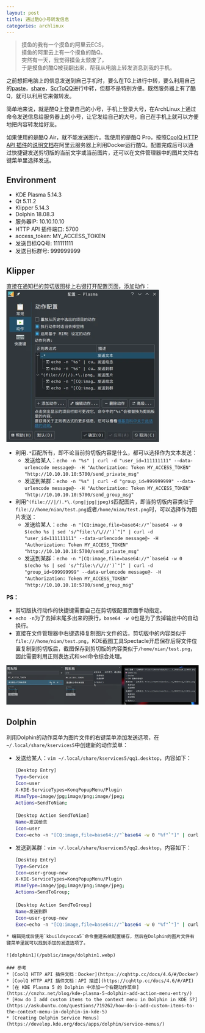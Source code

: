 ```yaml
---
layout: post
title: 通过酷Q小号转发信息
categories: archlinux
---
```


> 摸鱼的我有一个摸鱼的阿里云ECS，  
> 摸鱼的阿里云上有一个摸鱼的酷Q。  
> 突然有一天，我觉得摸鱼太颓废了，  
> 于是摸鱼的酷Q被我翻出来，帮我从电脑上转发消息到我的手机。  

<!-- more -->

之前想把电脑上的信息发送到自己手机时，要么在TG上进行中转，要么利用自己的[paste](https://paste.whoisnian.com/)，[share](https://share.whoisnian.com/)，[ScrToQQ](https://scrtoqq.whoisnian.com/)进行中转，但都不是特别方便。既然服务器上有了酷Q，就可以利用它来做转发。  

简单地来说，就是酷Q上登录自己的小号，手机上登录大号，在ArchLinux上通过命令发送信息给服务器上的小号，让它发给自己的大号，自己在手机上就可以方便地把内容转发给好友。  

如果使用的是酷Q Air，就不能发送图片。我使用的是酷Q Pro，按照[CoolQ HTTP API 插件](https://github.com/richardchien/coolq-http-api)的[说明文档](https://cqhttp.cc/docs/)在阿里云服务器上利用Docker运行酷Q。配置完成后可以通过快捷键发送剪切版的当前文字或当前图片，还可以在文件管理器中的图片文件右键菜单里选择发送。  

## Environment  
* KDE Plasma 5.14.3
* Qt 5.11.2
* Klipper 5.14.3
* Dolphin 18.08.3
* 服务器IP: 10.10.10.10
* HTTP API 插件端口: 5700
* access_token: MY_ACCESS_TOKEN
* 发送目标QQ号: 111111111
* 发送目标群号: 999999999

## Klipper
直接在通知栏的剪切版图标上右键打开配置页面，添加动作：
![klipper1](/public/image/klipper1.webp)
* 利用`.*`匹配所有，即不论当前剪切版内容是什么，都可以选择作为文本发送：
  * 发送给某人：`echo -n "%s" | curl -d "user_id=111111111" --data-urlencode message@- -H "Authorization: Token MY_ACCESS_TOKEN" "http://10.10.10.10:5700/send_private_msg"`
  * 发送到某群：`echo -n "%s" | curl -d "group_id=999999999" --data-urlencode message@- -H "Authorization: Token MY_ACCESS_TOKEN" "http://10.10.10.10:5700/send_group_msg"`
* 利用`^(file:///|/).*\.(png|jpg|jpeg)$`匹配图片，即当剪切版内容类似于`file:///home/nian/test.png`或者`/home/nian/test.png`时，可以选择作为图片发送：
  * 发送给某人：``echo -n "[CQ:image,file=base64://"`base64 -w 0 $(echo %s | sed 's/^file:\/\///')`"]" | curl -d "user_id=111111111" --data-urlencode message@- -H "Authorization: Token MY_ACCESS_TOKEN" "http://10.10.10.10:5700/send_private_msg"``
  * 发送到某群：``echo -n "[CQ:image,file=base64://"`base64 -w 0 $(echo %s | sed 's/^file:\/\///')`"]" | curl -d "group_id=999999999" --data-urlencode message@- -H "Authorization: Token MY_ACCESS_TOKEN" "http://10.10.10.10:5700/send_group_msg"``  

__PS：__
* 剪切版执行动作的快捷键需要自己在剪切版配置页面手动指定。
* `echo -n`为了去掉末尾多出来的换行，`base64 -w 0`也是为了去掉输出中的自动换行。
* 直接在文件管理器中右键选择复制图片文件的话，剪切版中的内容类似于`file:///home/nian/test.png`，KDE截图工具Spectacle开启保存后将文件位置复制到剪切版后，截图保存到剪切版的内容类似于`/home/nian/test.png`，因此需要利用正则表达式和`sed`命令综合处理。

![klipper2](/public/image/klipper2.webp)

## Dolphin
利用Dolphin的动作菜单为图片文件的右键菜单添加发送选项，在`~/.local/share/kservices5`中创建新的动作菜单：
* 发送给某人：`vim ~/.local/share/kservices5/qq1.desktop`，内容如下：
  ```bash
  [Desktop Entry]
  Type=Service
  Icon=user
  X-KDE-ServiceTypes=KonqPopupMenu/Plugin
  MimeType=image/jpg;image/png;image/jpeg;
  Actions=SendToNian;

  [Desktop Action SendToNian]
  Name=发送给念
  Icon=user
  Exec=echo -n "[CQ:image,file=base64://"`base64 -w 0 "%f"`"]" | curl -d "user_id=111111111" --data-urlencode message@- -H "Authorization: Token MY_ACCESS_TOKEN" "http://10.10.10.10:5700/send_private_msg"
  ```
* 发送到某群：`vim ~/.local/share/kservices5/qq2.desktop`，内容如下：
  ```bash
  [Desktop Entry]
  Type=Service
  Icon=user-group-new
  X-KDE-ServiceTypes=KonqPopupMenu/Plugin
  MimeType=image/jpg;image/png;image/jpeg;
  Actions=SendToGroup;

  [Desktop Action SendToGroup]
  Name=发送到群
  Icon=user-group-new
  Exec=echo -n "[CQ:image,file=base64://"`base64 -w 0 "%f"`"]" | curl -d "group_id=999999999" --data-urlencode message@- -H "Authorization: Token MY_ACCESS_TOKEN" "http://10.10.10.10:5700/send_group_msg"
```
* 编辑完成后使用`kbuildsycoca5`命令重建系统配置缓存，然后在Dolphin的图片文件右键菜单里就可以找到添加的发送选项了。

![dolphin1](/public/image/dolphin1.webp)

### 参考
* [CoolQ HTTP API 插件文档：Docker](https://cqhttp.cc/docs/4.6/#/Docker)
* [CoolQ HTTP API 插件文档：API 描述](https://cqhttp.cc/docs/4.6/#/API)
* [在 KDE Plasma 5 的 Dolphin 中添加一个右键动作菜单](https://cnzhx.net/blog/kde-plasma-5-dolphin-add-action-menu-entry/)
* [How do I add custom items to the context menu in Dolphin in KDE 5?](https://askubuntu.com/questions/719262/how-do-i-add-custom-items-to-the-context-menu-in-dolphin-in-kde-5)
* [Creating Dolphin Service Menus](https://develop.kde.org/docs/apps/dolphin/service-menus/)
